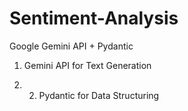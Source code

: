 # Sentiment-Analysis
Google Gemini API + Pydantic

1. Gemini API for Text Generation

2. 2. Pydantic for Data Structuring
  
 
